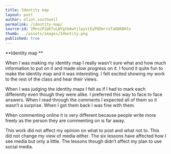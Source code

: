 ```yaml
---
title: Identity map
layout: post
author: eliot.southwell
permalink: /identity-map/
source-id: 1MnoiP2pKfuLWYgYmAwYjlpystEyPQDmrroTaKB6BH1s
thumb: ../assets/images/Identity.png
published: true
---
```

**Identity map **

When I was making my identity map I really wasn't sure what and how much information to put on it and made slow progress on it.
I found it quite fun to make the identity map and it was interesting.
I felt excited showing my work to the rest of the class and hear their views.

When I was judging the identity maps I felt as if I had to mark each differently even though they were alike.
I preferred this way to face to face answers.
When I read through the comments I expected all of them so it wasn’t a surprise.
When I got them back I was fine with them.

When commenting online it is very different because people write more freely as the person they are commenting on is far away.

This work did not affect my opinion on what to post and what not to.
This did not change my view of media either.
The six lessons have affected how I see media but only a little.
The lessons though didn’t affect my plan to use social media.

